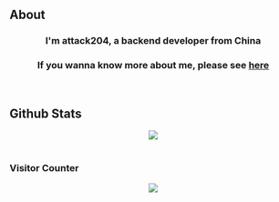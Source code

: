 ## About

### <div align="center">I'm attack204, a backend developer from China</div>  
  
###  <div align="center">If you wanna know more about me, please see <a href="https://attack204.com">here</a> </div>  

<br/>  





## Github Stats  
<div align="center"><img src="https://github-readme-stats.vercel.app/api?username=attack204&show_icons=true&count_private=true&hide_border=true" align="center" /></div>  

<br/>  



### Visitor Counter  
<div align="center">
<img src="https://komarev.com/ghpvc/?username=attack204&&style=flat-square" align="center" />
</div>  
 

<div align="center"></div>
